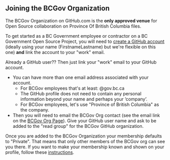 ## Joining the BCGov Organization

The BCGov Organization on GitHub.com is the **only approved venue** for Open Source collaboration on Province Of British Columbia files.

To get started as a BC Government employee or contractor on a BC Government Open Source Project, you will need to <a rel="join" href="https://github.com/join"> create a GitHub account</a> (ideally using your name (FirstnameLastname) but we're flexible on this one) **and** link the account to your "work" email. 

Already a GitHub user?? Then just link your "work" email to your GitHub account.

- You can have more than one email address associated with your account.
	-  For BCGov employees that's at least: @gov.bc.ca
	-  The GitHub profile does not need to contain any personal information beyond your name and perhaps your ‘company’. 
	-  For BCGov employees, let's use "Province of British Columbia" as the company.
- Then you will need to email the BCGov Org contact (see  the email link on the <a rel="home" href="https://github.com/bcgov"> BCGov Org Page</a>). Give your GitHub user name and ask to be added to the "read group" for the BCGov GitHub organization.

Once you are added to the BCGov Organization your membership defaults to "Private". That means that only other members of the BCGov org can see you there. If you want to make your membership known and shown on your profile, follow these <a rel="puborg" href="https://help.github.com/articles/publicizing-or-concealing-organization-membership/"> instructions</a>.
